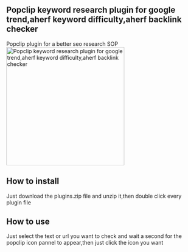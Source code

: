 ## Popclip keyword research plugin for google trend,aherf keyword difficulty,aherf backlink checker
Popclip plugin for a better seo research SOP
<br />
<img width="310" alt="Popclip keyword research plugin for google trend,aherf keyword difficulty,aherf backlink checker" src="https://github.com/august-xu/kd-research-popclip/assets/6892564/34552b6b-578b-4c4f-924c-e4f153789291">

## How to install 
Just download the plugins.zip file and unzip it,then double click every plugin file
## How to use
Just select the text or url you want to check and wait a second for the popclip icon pannel to appear,then just click the icon you want 

